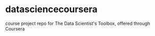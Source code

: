 # datasciencecoursera
course project repo for The Data Scientist's Toolbox, offered through Coursera
